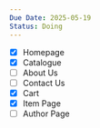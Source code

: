 ```yaml
---
Due Date: 2025-05-19
Status: Doing
---
```

- [x] Homepage
- [x] Catalogue
- [ ] About Us
- [ ] Contact Us
- [x] Cart
- [x] Item Page
- [ ] Author Page
